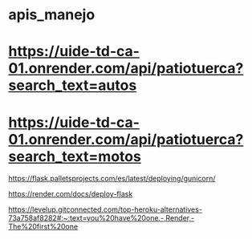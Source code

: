# apis_manejo

# https://uide-td-ca-01.onrender.com/api/patiotuerca?search_text=autos
# https://uide-td-ca-01.onrender.com/api/patiotuerca?search_text=motos


https://flask.palletsprojects.com/es/latest/deploying/gunicorn/

https://render.com/docs/deploy-flask

https://levelup.gitconnected.com/top-heroku-alternatives-73a758af8282#:~:text=you%20have%20one.-,Render,-The%20first%20one

